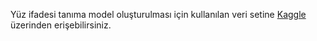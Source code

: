 Yüz ifadesi tanıma model oluşturulması için kullanılan veri setine <a href="https://www.kaggle.com/mahmoudima/mma-facial-expression">Kaggle</a> üzerinden erişebilirsiniz.
